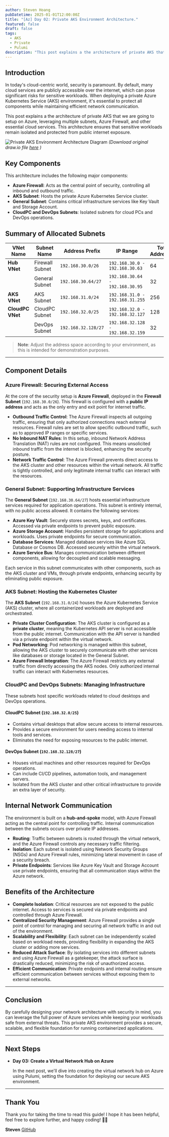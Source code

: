 ```yaml
---
author: Steven Hoang
pubDatetime: 2025-01-01T12:00:00Z
title: "[Az] Day 02: Private AKS Environment Architecture."
featured: false
draft: false
tags:
  - AKS
  - Private
  - Pulumi
description: "This post explains a the architecture of private AKS that we are going to setup on Azure, leveraging multiple subnets, Azure Firewall, and other essential cloud services. This architecture ensures that sensitive workloads remain isolated and protected from public internet exposure."
---
```


## Introduction

In today's cloud-centric world, security is paramount. By default, many cloud services are publicly accessible over the internet, which can pose significant risks for sensitive workloads. When deploying a private Azure Kubernetes Service (AKS) environment, it's essential to protect all components while maintaining efficient network communication.

This post explains a the architecture of private AKS that we are going to setup on Azure, leveraging multiple subnets, Azure Firewall, and other essential cloud services. This architecture ensures that sensitive workloads remain isolated and protected from public internet exposure.

![Private AKS Environment Architecture Diagram](/assets/az-02-private-ask-env-architecture/private-aks.png)
_(Download original draw.io file <a href="/assets/az-02-private-ask-env-architecture/private-aks.drawio" download>here</a> )_

## Key Components

This architecture includes the following major components:

- **Azure Firewall**: Acts as the central point of security, controlling all inbound and outbound traffic.
- **AKS Subnet**: Hosts the private Azure Kubernetes Service cluster.
- **General Subnet**: Contains critical infrastructure services like Key Vault and Storage Account.
- **CloudPC and DevOps Subnets**: Isolated subnets for cloud PCs and DevOps operations.

## Summary of Allocated Subnets

| VNet Name        | Subnet Name     | Address Prefix      | IP Range                          | Total Addresses | Usable Addresses |
| ---------------- | --------------- | ------------------- | --------------------------------- | --------------- | ---------------- |
| **Hub VNet**     | Firewall Subnet | `192.168.30.0/26`   | `192.168.30.0 - 192.168.30.63`    | 64              | 59               |
|                  | General Subnet  | `192.168.30.64/27`  | `192.168.30.64 - 192.168.30.95`   | 32              | 27               |
| **AKS VNet**     | AKS Subnet      | `192.168.31.0/24`   | `192.168.31.0 - 192.168.31.255`   | 256             | 251              |
| **CloudPC VNet** | CloudPC Subnet  | `192.168.32.0/25`   | `192.168.32.0 - 192.168.32.127`   | 128             | 123              |
|                  | DevOps Subnet   | `192.168.32.128/27` | `192.168.32.128 - 192.168.32.159` | 32              | 27               |

> **Note**: Adjust the address space according to your environment, as this is intended for demonstration purposes.

---

## Component Details

### Azure Firewall: Securing External Access

At the core of the security setup is **Azure Firewall**, deployed in the **Firewall Subnet** (`192.168.30.0/26`). This firewall is configured with a **public IP address** and acts as the only entry and exit point for internet traffic.

- **Outbound Traffic Control**: The Azure Firewall inspects all outgoing traffic, ensuring that only authorized connections reach external resources. Firewall rules are set to allow specific outbound traffic, such as to approved IP ranges or specific services.
- **No Inbound NAT Rules**: In this setup, inbound Network Address Translation (NAT) rules are not configured. This means unsolicited inbound traffic from the internet is blocked, enhancing the security posture.
- **Network Traffic Control**: The Azure Firewall prevents direct access to the AKS cluster and other resources within the virtual network. All traffic is tightly controlled, and only legitimate internal traffic can interact with the resources.

### General Subnet: Supporting Infrastructure Services

The **General Subnet** (`192.168.30.64/27`) hosts essential infrastructure services required for application operations. This subnet is entirely internal, with no public access allowed. It contains the following services:

- **Azure Key Vault**: Securely stores secrets, keys, and certificates. Accessed via private endpoints to prevent public exposure.
- **Azure Storage Account**: Handles persistent storage for applications and workloads. Uses private endpoints for secure communication.
- **Database Services**: Managed database services like Azure SQL Database or Cosmos DB. Accessed securely within the virtual network.
- **Azure Service Bus**: Manages communication between different components, allowing for decoupled and scalable messaging.

Each service in this subnet communicates with other components, such as the AKS cluster and VMs, through private endpoints, enhancing security by eliminating public exposure.

### AKS Subnet: Hosting the Kubernetes Cluster

The **AKS Subnet** (`192.168.31.0/24`) houses the Azure Kubernetes Service (AKS) cluster, where all containerized workloads are deployed and orchestrated.

- **Private Cluster Configuration**: The AKS cluster is configured as a **private cluster**, meaning the Kubernetes API server is not accessible from the public internet. Communication with the API server is handled via a private endpoint within the virtual network.
- **Pod Networking**: Pod networking is managed within this subnet, allowing the AKS cluster to securely communicate with other services like databases or storage located in the General Subnet.
- **Azure Firewall Integration**: The Azure Firewall restricts any external traffic from directly accessing the AKS nodes. Only authorized internal traffic can interact with Kubernetes resources.

### CloudPC and DevOps Subnets: Managing Infrastructure

These subnets host specific workloads related to cloud desktops and DevOps operations.

#### CloudPC Subnet (`192.168.32.0/25`)

- Contains virtual desktops that allow secure access to internal resources.
- Provides a secure environment for users needing access to internal tools and services.
- Eliminates the need for exposing resources to the public internet.

#### DevOps Subnet (`192.168.32.128/27`)

- Houses virtual machines and other resources required for DevOps operations.
- Can include CI/CD pipelines, automation tools, and management servers.
- Isolated from the AKS cluster and other critical infrastructure to provide an extra layer of security.

## Internal Network Communication

The environment is built on a **hub-and-spoke** model, with Azure Firewall acting as the central point for controlling traffic. Internal communication between the subnets occurs over private IP addresses.

- **Routing**: Traffic between subnets is routed through the virtual network, and the Azure Firewall controls any necessary traffic filtering.
- **Isolation**: Each subnet is isolated using Network Security Groups (NSGs) and Azure Firewall rules, minimizing lateral movement in case of a security breach.
- **Private Endpoints**: Services like Azure Key Vault and Storage Account use private endpoints, ensuring that all communication stays within the Azure network.

## Benefits of the Architecture

- **Complete Isolation**: Critical resources are not exposed to the public internet. Access to services is secured via private endpoints and controlled through Azure Firewall.
- **Centralized Security Management**: Azure Firewall provides a single point of control for managing and securing all network traffic in and out of the environment.
- **Scalability and Flexibility**: Each subnet can be independently scaled based on workload needs, providing flexibility in expanding the AKS cluster or adding more services.
- **Reduced Attack Surface**: By isolating services into different subnets and using Azure Firewall as a gatekeeper, the attack surface is drastically reduced, minimizing the risk of unauthorized access.
- **Efficient Communication**: Private endpoints and internal routing ensure efficient communication between services without exposing them to external networks.

---

## Conclusion

By carefully designing your network architecture with security in mind, you can leverage the full power of Azure services while keeping your workloads safe from external threats. This private AKS environment provides a secure, scalable, and flexible foundation for running containerized applications.

---

## Next Steps

- **Day 03: Create a Virtual Network Hub on Azure**

  In the next post, we'll dive into creating the virtual network hub on Azure using Pulumi, setting the foundation for deploying our secure AKS environment.

---

## Thank You

Thank you for taking the time to read this guide! I hope it has been helpful, feel free to explore further, and happy coding! 🌟✨

**Steven**
[GitHub](<[https://github.com/baoduy](https://github.com/baoduy)>)
